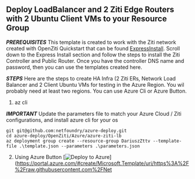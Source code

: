 
## Deploy LoadBalancer and 2 Ziti Edge Routers with 2 Ubuntu Client VMs to your Resource Group

***PREREQUISITES***
    This template is created to work with the Ziti network created with OpenZiti Quickstart that can be found [ExpressInstall](https://openziti.github.io/ziti/quickstarts/network/hosted.html). Scroll down to the Express Install section and follow the steps to install the Ziti Controller and Public Router. Once you have the controller DNS name and password, then you can use the templates created here.

***STEPS***
    Here are the steps to create HA Infra (2 Ziti ERs, Network Load Balancer and 2 Client Ubuntu VMs for testing in the Azure Region. You wil probably need at least two regions. You can use Azure Cli or Azure Button.

1. az cli

***IMPORTANT***
    Update the parameters file to match your Azure Cloud / Ziti configurations, and install azure cli for your os

```
git git@github.com:netfoundry/azure-deploy.git
cd azure-deploy/OpenZiti/Azure/azure-ziti-lb
az deployment group create --resource-group DariuszZttv --template-file .\template.json --parameters .\parameters.json
```
2. Using Azure Button
[![Deploy to Azure](https://azurecomcdn.azureedge.net/mediahandler/acomblog/media/Default/blog/deploybutton.png)](https://portal.azure.com/#create/Microsoft.Template/uri/https%3A%2F%2Fraw.githubusercontent.com%2FNet